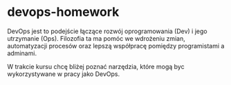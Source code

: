 # devops-homework
DevOps jest to podejście łączące rozwój oprogramowania (Dev) i jego utrzymanie (Ops). Filozofia ta ma pomóc we wdrożeniu zmian, automatyzacji procesów oraz lepszą współpracę pomiędzy programistami a adminami.

W trakcie kursu chcę bliżej poznać narzędzia, które mogą byc wykorzystywane w pracy jako DevOps.
